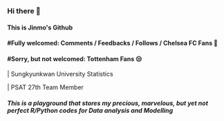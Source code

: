 ### Hi there 👋

#### This is Jinmo's Github

#### #Fully welcomed: Comments / Feedbacks / Follows / Chelsea FC Fans 💙

#### #Sorry, but not welcomed: Tottenham Fans 😒


| Sungkyunkwan University Statistics

| PSAT 27th Team Member

##### This is a playground that stores my precious, marvelous, but yet not perfect R/Python codes for Data analysis and Modelling





<!--
**morcellinus/Morcellinus** is a ✨ _special_ ✨ repository because its `README.md` (this file) appears on your GitHub profile.

Here are some ideas to get you started:

- 🔭 I’m currently working on ...
- 🌱 I’m currently learning ...
- 👯 I’m looking to collaborate on ...
- 🤔 I’m looking for help with ...
- 💬 Ask me about ...
- 📫 How to reach me: ...
- 😄 Pronouns: ...
- ⚡ Fun fact: ...'
- 
I'm currently working on
